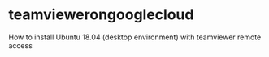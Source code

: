 # teamviewerongooglecloud
How to install Ubuntu 18.04 (desktop environment) with teamviewer remote access
